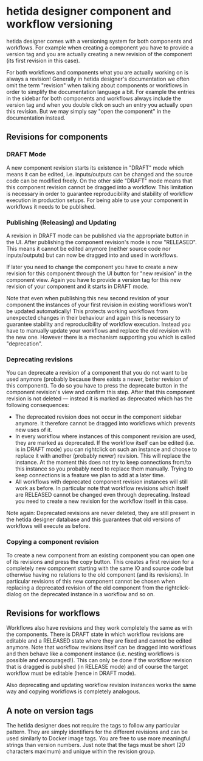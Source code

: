 # hetida designer component and workflow versioning

hetida designer comes with a versioning system for both components and workflows. For example when creating a component you have to provide a version tag and you are actually creating a new revision of the component (its first revision in this case).

For both workflows and components what you are actually working on is always a revision! Generally in hetida designer's documentation we often omit the term "revision" when talking about components or workflows in order to simplify the documentation language a bit. For example the entries in the sidebar for both components and workflows always include the version tag and when you double click on such an entry you actually open this revision. But we may simply say "open the component" in the documentation instead.

## Revisions for components
### DRAFT Mode
A new component revision starts its existence in "DRAFT" mode which means it can be edited, i.e. inputs/outputs can be changed and the source code can be modified freely. On the other side "DRAFT" mode means that this component revision cannot be dragged into a workflow. This limitation is necessary in order to guarantee reproducibility and stability of workflow execution in production setups. For being able to use your component in workflows it needs to be published.

### Publishing (Releasing) and Updating
A revision in DRAFT mode can be published via the appropriate button in the UI. After publishing the component revision's mode is now "RELEASED". This means it cannot be edited anymore (neither source code nor inputs/outputs) but can now be dragged into and used in workflows.

If later you need to change the component you have to create a new revision for this component through the UI button for "new revision" in the component view. Again you have to provide a version tag for this new revision of your component and it starts in DRAFT mode.

Note that even when publishing this new second revision of your component the instances of your first revision in existing workflows won't be updated automatically! This protects working workflows from unexpected changes in their behaviour and again this is necessary to guarantee stability and reproducibility of workflow execution. Instead you have to manually update your workflows and replace the old revision with the new one. However there is a mechanism supporting you which is called "deprecation".

### Deprecating revisions
You can deprecate a revision of a component that you do not want to be used anymore (probably because there exists a newer, better revision of this component). To do so you have to press the deprecate button in the component revision's view and confirm this step. After that this component revision is not deleted — instead it is marked as deprecated which has the following consequences:

* The deprecated revision does not occur in the component sidebar anymore. It therefore cannot be dragged into workflows which prevents new uses of it.
* In every workflow where instances of this component revision are used, they are marked as deprecated. If the workflow itself can be edited (i.e. is in DRAFT mode) you can rightclick on such an instance and choose to replace it with another (probably newer) revision. This will replace the instance. At the moment this does not try to keep connections from/to this instance so you probably need to replace them manually. Trying to keep connections is a feature we plan to add at a later time.
* All workflows with deprecated component revision instances will still work as before. In particular note that workflow revisions which itself are RELEASED cannot be changed even through deprecating. Instead you need to create a new revision for the workflow itself in this case.

Note again: Deprecated revisions are never deleted, they are still present in the hetida designer database and this guarantees that old versions of workflows will execute as before.

### Copying a component revision
To create a new component from an existing component you can open one of its revisions and press the copy button. This creates a first revision for a completely new component starting with the same IO and source code but otherwise having no relations to the old component (and its revisions). In particular revisions of this new component cannot be chosen when replacing a deprecated revision of the old component from the rightclick-dialog on the deprecated instance in a workflow and so on.


## Revisions for workflows
Workflows also have revisions and they work completely the same as with the components. There is DRAFT state in which workflow revisions are editable and a RELEASED state where they are fixed and cannot be edited anymore. Note that workflow revisions itself can be dragged into workflows and then behave like a component instance (i.e. nesting workflows is possible and encouraged!). This can only be done if the workflow revision that is dragged is published (in RELEASE mode) and of course the target workflow must be editable (hence in DRAFT mode).

Also deprecating and updating workflow revision instances works the same way and copying workflows is completely analogous.

## A note on version tags
The hetida designer does not require the tags to follow any particular pattern. They are simply identifiers for the different revisions and can be used similarly to Docker image tags. You are free to use more meaningful strings than version numbers. Just note that the tags must be short (20 characters maximum) and unique within the revision group.